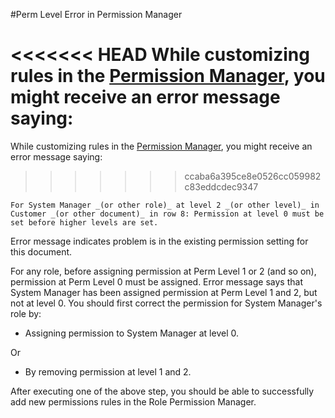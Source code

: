 #Perm Level Error in Permission Manager

<<<<<<< HEAD
While customizing rules in the [Permission Manager](/docs/user/erpnext/user/manual/en/setting-up/users-and-permissions/role-based-permissions), you might receive an error message saying:
=======
While customizing rules in the [Permission Manager]({{docs_base_url}}/user/erpnext/user/manual/en/setting-up/users-and-permissions/role-based-permissions), you might receive an error message saying:
>>>>>>> ccaba6a395ce8e0526cc059982c83eddcdec9347

`For System Manager _(or other role)_ at level 2 _(or other level)_ in Customer _(or other document)_ in row 8: Permission at level 0 must be set before higher levels are set.`

Error message indicates problem is in the existing permission setting for this document.

For any role, before assigning permission at Perm Level 1 or 2 (and so on), permission at Perm Level 0 must be assigned. Error message says that System Manager has been assigned permission at Perm Level 1 and 2, but not at level 0. You should first correct the permission for System Manager's role by:

- Assigning permission to System Manager at level 0.

Or

- By removing permission at level 1 and 2.

After executing one of the above step, you should be able to successfully add new permissions rules in the Role Permission Manager.

<!-- markdown -->